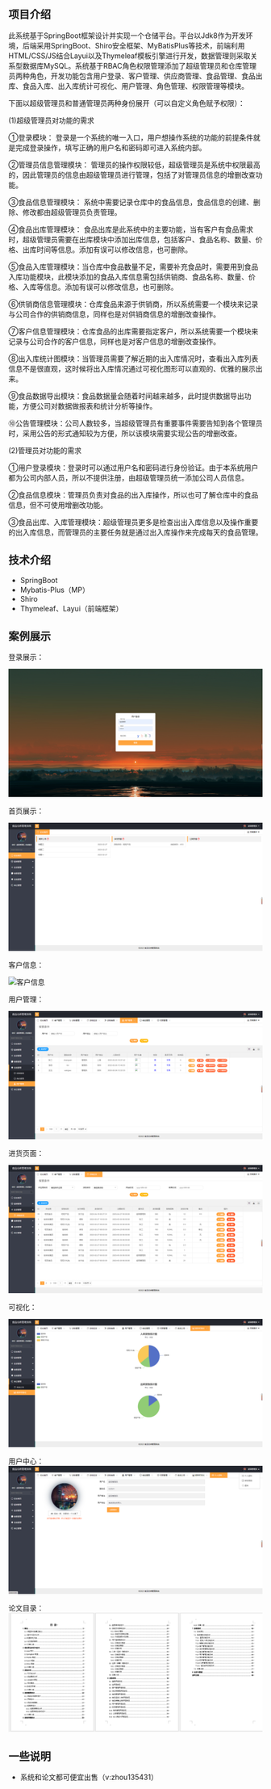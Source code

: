 ## 项目介绍
此系统基于SpringBoot框架设计并实现一个仓储平台。平台以Jdk8作为开发环境，后端采用SpringBoot、Shiro安全框架、MyBatisPlus等技术，前端利用HTML/CSS/JS结合Layui以及Thymeleaf模板引擎进行开发，数据管理则采取关系型数据库MySQL。系统基于RBAC角色权限管理添加了超级管理员和仓库管理员两种角色，开发功能包含用户登录、客户管理、供应商管理、食品管理、食品出库、食品入库、出入库统计可视化、用户管理、角色管理、权限管理等模块。

下面以超级管理员和普通管理员两种身份展开（可以自定义角色赋予权限）：

(1)超级管理员对功能的需求 

①登录模块： 登录是一个系统的唯一入口，用户想操作系统的功能的前提条件就是完成登录操作，填写正确的用户名和密码即可进入系统内部。

②管理员信息管理模块： 管理员的操作权限较低，超级管理员是系统中权限最高的，因此管理员的信息由超级管理员进行管理，包括了对管理员信息的增删改查功能。

③食品信息管理模块： 系统中需要记录仓库中的食品信息，食品信息的创建、删除、修改都由超级管理员负责管理。

④食品出库管理模块： 食品出库是此系统中的主要功能，当有客户有食品需求时，超级管理员需要在出库模块中添加出库信息，包括客户、食品名称、数量、价格、出库时间等信息。添加有误可以修改信息，也可删除。

⑤食品入库管理模块：当仓库中食品数量不足，需要补充食品时，需要用到食品入库功能模块，此模块添加的食品入库信息需包括供销商、食品名称、数量、价格、入库等信息。添加有误可以修改信息，也可删除。

⑥供销商信息管理模块：仓库食品来源于供销商，所以系统需要一个模块来记录与公司合作的供销商信息，同样也是对供销商信息的增删改查操作。

⑦客户信息管理模块：仓库食品的出库需要指定客户，所以系统需要一个模块来记录与公司合作的客户信息，同样也是对客户信息的增删改查操作。

⑧出入库统计图模块：当管理员需要了解近期的出入库情况时，查看出入库列表信息不是很直观，这时候将出入库情况通过可视化图形可以直观的、优雅的展示出来。

⑨食品数据导出模块：食品数据量会随着时间越来越多，此时提供数据导出功能，方便公司对数据做报表和统计分析等操作。

⑩公告管理模块：公司人数较多，当超级管理员有重要事件需要告知到各个管理员时，采用公告的形式通知较为方便，所以该模块需要实现公告的增删改查。

(2)管理员对功能的需求

①用户登录模块：登录时可以通过用户名和密码进行身份验证。由于本系统用户都为公司内部人员，所以不提供注册，由超级管理员统一添加公司人员信息。

②食品信息模块：管理员负责对食品的出入库操作，所以也可了解仓库中的食品信息，但不可使用增删改功能。

③食品出库、入库管理模块：超级管理员更多是检查出出入库信息以及操作重要的出入库信息，而管理员的主要任务就是通过出入库操作来完成每天的食品管理。

## 技术介绍

- SpringBoot
- Mybatis-Plus（MP）
- Shiro
- Thymeleaf、Layui（前端框架）


## 案例展示

登录展示：

![登录展示](https://raw.githubusercontent.com/ShiDuoBeiLi/warehouse/master/warehouseImg/login.png)

首页展示：

![首页展示](https://raw.githubusercontent.com/ShiDuoBeiLi/warehouse/master/warehouseImg/index.png)

客户信息：

![客户信息](https://raw.githubusercontent.com/ShiDuoBeiLi/warehouse/master/warehouseImg/comsumer.png)

用户管理：

![用户管理](https://raw.githubusercontent.com/ShiDuoBeiLi/warehouse/master/warehouseImg/user.png)

进货页面：

![进货页面](https://raw.githubusercontent.com/ShiDuoBeiLi/warehouse/master/warehouseImg/inport.png)

可视化：

![可视化](https://raw.githubusercontent.com/ShiDuoBeiLi/warehouse/master/warehouseImg/ksh.png)

用户中心：
![用户中心](https://raw.githubusercontent.com/ShiDuoBeiLi/warehouse/master/warehouseImg/center.png)

论文目录：
![论文目录](https://raw.githubusercontent.com/ShiDuoBeiLi/warehouse/master/warehouseImg/lwml.png)

## 一些说明

- 系统和论文都可便宜出售（v:zhou135431）
